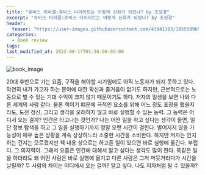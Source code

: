 ```yaml
---
title: "쥬비스 미라클:쥬비스 다이어트는 어떻게 신화가 되었나? by 조성경"
excerpt: "쥬비스 미라클:쥬비스 다이어트는 어떻게 신화가 되었나? by 조성경"
header:
  teaser: "https://user-images.githubusercontent.com/43941383/185550965-3905040a-959b-422a-8b81-45b1b1cecd4f.png"
categories:
  - Book review
tags:
last_modified_at: 2022-08-17T01:36:00-05:00
---
```


![book_image](https://user-images.githubusercontent.com/43941383/185550965-3905040a-959b-422a-8b81-45b1b1cecd4f.png)

20대 후반으로 가는 요즘, 구직을 해야할 시기임에도 아직 노동자가 되지 못하고 있다. 막연히 내가 가고자 하는 분야에 대한 확신과 즐거움이 없기도 하지만, 근본적으로는 노동으로 벌 수 있는 기대 수익이 크지 않기 때문이기도 하다. 저자의 일생을 보면 나와 다른 세계의 사람 같다. 물론 책이기 떄문에 극적인 요소를 위해 어느 정도 포장을 했을지라도, 도전 정신, 그리고 생각을 오래하지 않고 바로 실행할 수 있는 능력. 그 능력은 어디서 오는 걸까? 인간은 타고나는 것인가? 나는 어떤 일을 하고 싶다는 생각이 들면, 일단 정보 탐색을 하고 그 일을 실행하기까지 정말 오랜 시간이 걸린다. 벌어지지 않을 가능성이 매우 높은 상황을 계속 상상하느라 소중한 시간을 소비한다. 하지만 저자는 인지하는 건지는 모르겠지만 책 내용 상으로는 하고픈 일이 있으면 바로 실행에 옮긴다. 부럽다. 그 의지력이. 그래서 요즘은 인간에 대해서 알고 싶다는 생각도 많이 한다. 똑같은 일을 하더라도 왜 어떤 사람은 바로 실행에 옮기고 다른 사람은 그저 머뭇거리다가 시간을 날릴까? 두 사람의 차이는 어디에서 오는 걸까? 알고 싶다. 나도 저자처럼 될 수 있을까?
